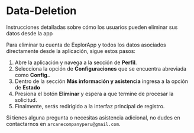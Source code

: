 # Data-Deletion
Instrucciones detalladas sobre cómo los usuarios pueden eliminar sus datos desde la app

Para eliminar tu cuenta de ExplorApp y todos los datos asociados directamente desde la aplicación, sigue estos pasos:

1. Abre la aplicación y navega a la sección de **Perfil**.
2. Selecciona la opción de **Configuraciones** que se encuentra abreviada como **Config.**.
3. Dentro de la sección **Más información y asistencia** ingresa a la opción de **Estado**
4. Presiona el botón **Eliminar** y espera a que termine de procesar la solicitud.
5. Finalmente, serás redirigido a la interfaz principal de registro.

Si tienes alguna pregunta o necesitas asistencia adicional, no dudes en contactarnos en `arcanecompanyperu@gmail.com`.
